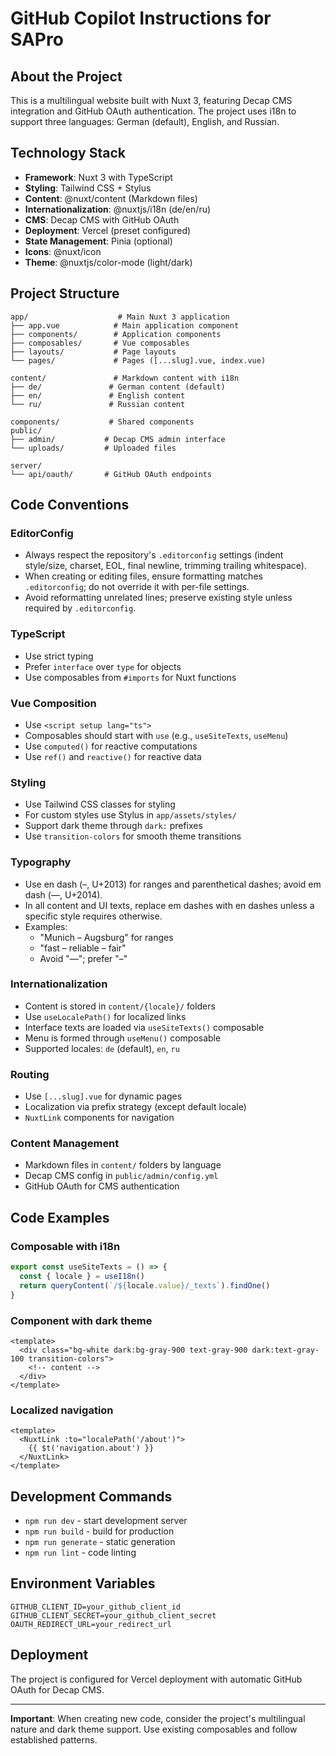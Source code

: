 # GitHub Copilot Instructions for SAPro

## About the Project

This is a multilingual website built with Nuxt 3, featuring Decap CMS integration and GitHub OAuth authentication. The project uses i18n to support three languages: German (default), English, and Russian.

## Technology Stack

- **Framework**: Nuxt 3 with TypeScript
- **Styling**: Tailwind CSS + Stylus
- **Content**: @nuxt/content (Markdown files)
- **Internationalization**: @nuxtjs/i18n (de/en/ru)
- **CMS**: Decap CMS with GitHub OAuth
- **Deployment**: Vercel (preset configured)
- **State Management**: Pinia (optional)
- **Icons**: @nuxt/icon
- **Theme**: @nuxtjs/color-mode (light/dark)

## Project Structure

```
app/                    # Main Nuxt 3 application
├── app.vue            # Main application component
├── components/        # Application components
├── composables/       # Vue composables
├── layouts/           # Page layouts
└── pages/             # Pages ([...slug].vue, index.vue)

content/               # Markdown content with i18n
├── de/               # German content (default)
├── en/               # English content
└── ru/               # Russian content

components/           # Shared components
public/
├── admin/           # Decap CMS admin interface
└── uploads/         # Uploaded files

server/
└── api/oauth/       # GitHub OAuth endpoints
```

## Code Conventions

### EditorConfig
- Always respect the repository's `.editorconfig` settings (indent style/size, charset, EOL, final newline, trimming trailing whitespace).
- When creating or editing files, ensure formatting matches `.editorconfig`; do not override it with per-file settings.
- Avoid reformatting unrelated lines; preserve existing style unless required by `.editorconfig`.

### TypeScript

- Use strict typing
- Prefer `interface` over `type` for objects
- Use composables from `#imports` for Nuxt functions

### Vue Composition

- Use `<script setup lang="ts">`
- Composables should start with `use` (e.g., `useSiteTexts`, `useMenu`)
- Use `computed()` for reactive computations
- Use `ref()` and `reactive()` for reactive data

### Styling

- Use Tailwind CSS classes for styling
- For custom styles use Stylus in `app/assets/styles/`
- Support dark theme through `dark:` prefixes
- Use `transition-colors` for smooth theme transitions

### Typography

- Use en dash (–, U+2013) for ranges and parenthetical dashes; avoid em dash (—, U+2014).
- In all content and UI texts, replace em dashes with en dashes unless a specific style requires otherwise.
- Examples:
  - "Munich – Augsburg" for ranges
  - "fast – reliable – fair"
  - Avoid "—"; prefer "–"

### Internationalization

- Content is stored in `content/{locale}/` folders
- Use `useLocalePath()` for localized links
- Interface texts are loaded via `useSiteTexts()` composable
- Menu is formed through `useMenu()` composable
- Supported locales: `de` (default), `en`, `ru`

### Routing

- Use `[...slug].vue` for dynamic pages
- Localization via prefix strategy (except default locale)
- `NuxtLink` components for navigation

### Content Management

- Markdown files in `content/` folders by language
- Decap CMS config in `public/admin/config.yml`
- GitHub OAuth for CMS authentication

## Code Examples

### Composable with i18n

```typescript
export const useSiteTexts = () => {
  const { locale } = useI18n()
  return queryContent(`/${locale.value}/_texts`).findOne()
}
```

### Component with dark theme

```vue
<template>
  <div class="bg-white dark:bg-gray-900 text-gray-900 dark:text-gray-100 transition-colors">
    <!-- content -->
  </div>
</template>
```

### Localized navigation

```vue
<template>
  <NuxtLink :to="localePath('/about')">
    {{ $t('navigation.about') }}
  </NuxtLink>
</template>
```

## Development Commands

- `npm run dev` - start development server
- `npm run build` - build for production
- `npm run generate` - static generation
- `npm run lint` - code linting

## Environment Variables

```env
GITHUB_CLIENT_ID=your_github_client_id
GITHUB_CLIENT_SECRET=your_github_client_secret
OAUTH_REDIRECT_URL=your_redirect_url
```

## Deployment

The project is configured for Vercel deployment with automatic GitHub OAuth for Decap CMS.

---

**Important**: When creating new code, consider the project's multilingual nature and dark theme support. Use existing composables and follow established patterns.
